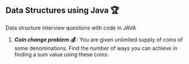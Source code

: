 ## Data Structures using Java :trophy:
Data structure interview questions with code in JAVA
1) ***Coin change problem :moneybag:*** : You are given unlimited supply of coins of some denominations. Find the number of ways you can achieve in finding a sum value using these coins.
